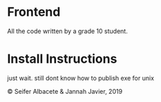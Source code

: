 # Frontend

All the code written by a grade 10 student.

# Install Instructions
just wait. still dont know how to publish exe for unix

© Seifer Albacete & Jannah Javier, 2019
